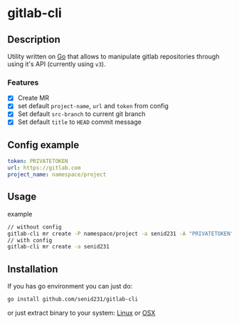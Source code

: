 # gitlab-cli

## Description

Utility written on [Go](https://golang.org) that allows to manipulate gitlab
repositories through using it's API (currently using `v3`).

### Features
 * [X] Create MR
 * [X] set default `project-name`, `url` and `token` from config
 * [X] Set default `src-branch` to current git branch
 * [X] Set default `title` to `HEAD` commit message
 
## Config example
```yaml
token: PRIVATETOKEN
url: https://gitlab.com
project_name: namespace/project
```

## Usage
example
```bash
// without config
gitlab-cli mr create -P namespace/project -a senid231 -A "PRIVATETOKEN" -U "https://gitlab.com/api/v3"
// with config
gitlab-cli mr create -a senid231
```

## Installation
If you has go environment you can just do:
```bash
go install github.com/senid231/gitlab-cli
```
or just extract binary to your system: 
[Linux](https://github.com/senid231/gitlab-cli/releases/download/v1.1.0/gitlab-cli_linux_amd64.tar.gz)
or
[OSX](https://github.com/senid231/gitlab-cli/releases/download/v1.1.0/gitlab-cli_darwin_amd64.tar.gz)
